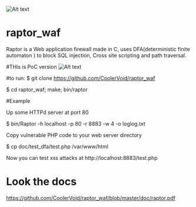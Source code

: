 ![Alt text](https://github.com/CoolerVoid/raptor_waf/blob/master/doc/images/raptor2.png)
# raptor_waf

Raptor is a Web application firewall made in C, uses DFA(deterministic finite automaton ) to block SQL injection, Cross site scripting and path traversal.

#THis is PoC version
![Alt text](https://github.com/CoolerVoid/raptor_waf/blob/master/doc/images/help.png)

#to run:
$ git clone https://github.com/CoolerVoid/raptor_waf

$ cd raptor_waf; make; bin/raptor

#Example

Up some HTTPd server at port 80 

$ bin/Raptor -h localhost -p 80 -r 8883 -w 4 -o loglog.txt

Copy vulnerable PHP code to your web server directory

$ cp doc/test_dfa/test.php /var/www/html

Now you can test xss attacks at http://localhost:8883/test.php


# Look the docs

https://github.com/CoolerVoid/raptor_waf/blob/master/doc/raptor.pdf
